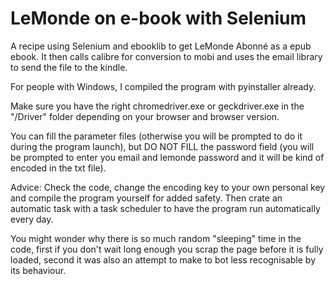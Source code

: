 # LeMonde on e-book with Selenium

A recipe using Selenium and ebooklib to get LeMonde Abonné as a epub ebook.
It then calls calibre for conversion to mobi and uses the email library to send the file to the kindle.

For people with Windows, I compiled the program with pyinstaller already.

Make sure you have the right chromedriver.exe or geckdriver.exe in the "/Driver" folder depending on your browser and browser version.

You can fill the parameter files (otherwise you will be prompted to do it during the program launch), but DO NOT FILL the password field (you will be prompted to enter you email and lemonde password and it will be kind of encoded in the txt file).

Advice: Check the code, change the encoding key to your own personal key and compile the program yourself for added safety. Then crate an automatic task with a task scheduler to have the program run automatically every day.

You might wonder why there is so much random "sleeping" time in the code, first if you don't wait long enough you scrap the page before it is fully loaded, second it was also an attempt to make to bot less recognisable by its behaviour.
